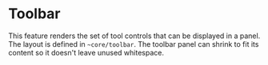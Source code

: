# Toolbar

This feature renders the set of tool controls that can be displayed in a panel.
The layout is defined in `~core/toolbar`. The toolbar panel can shrink to fit its
content so it doesn't leave unused whitespace.
